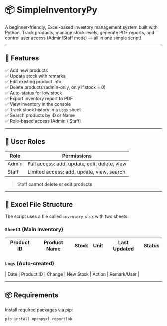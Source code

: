 # 📦 SimpleInventoryPy

A beginner-friendly, Excel-based inventory management system built with Python. Track products, manage stock levels, generate PDF reports, and control user access (Admin/Staff mode) — all in one simple script!

---

## 🧰 Features

✅ Add new products  
✅ Update stock with remarks  
✅ Edit existing product info  
✅ Delete products (admin-only, only if stock = 0)  
✅ Auto-status for low stock  
✅ Export inventory report to PDF  
✅ View inventory in the console  
✅ Track stock history in a `Logs` sheet  
✅ Search products by ID or Name  
✅ Role-based access (Admin / Staff)  

---

## 🔐 User Roles

| Role   | Permissions                                   |
|--------|-----------------------------------------------|
| Admin  | Full access: add, update, edit, delete, view |
| Staff  | Limited access: add, update, view, search     |

> Staff **cannot delete or edit products**

---

## 📁 Excel File Structure

The script uses a file called `inventory.xlsx` with two sheets:

### `Sheet1` (Main Inventory)

| Product ID | Product Name | Stock | Unit | Last Updated | Status |
|------------|--------------|-------|------|---------------|--------|

### `Logs` (Auto-created)

| Date | Product ID | Change | New Stock | Action | Remark/User |

---

## 📦 Requirements

Install required packages via pip:

```bash
pip install openpyxl reportlab
